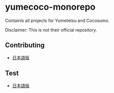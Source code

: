 # yumecoco-monorepo

Containls all projects for Yumetetsu and Cocosumo.

Disclaimer: This is not their official repository.

## Contributing

- [日本語版](./docs/contributing.md)

## Test

- [日本語版](./docs/testing.md)